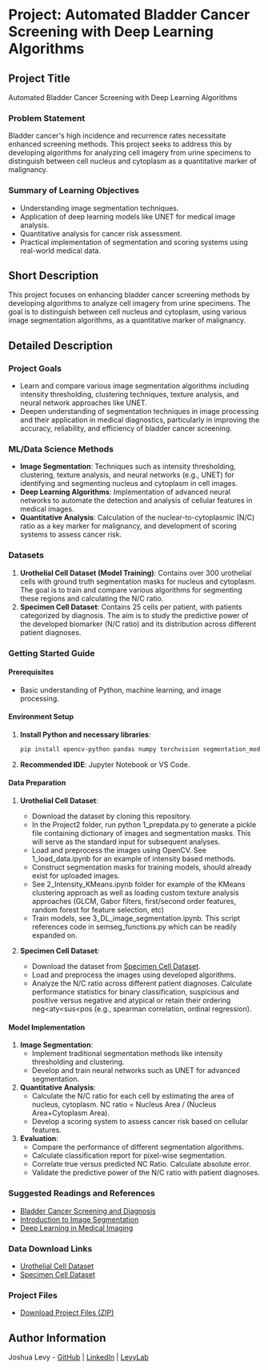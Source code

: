 # Project: Automated Bladder Cancer Screening with Deep Learning Algorithms

## Project Title
Automated Bladder Cancer Screening with Deep Learning Algorithms

### Problem Statement
Bladder cancer's high incidence and recurrence rates necessitate enhanced screening methods. This project seeks to address this by developing algorithms for analyzing cell imagery from urine specimens to distinguish between cell nucleus and cytoplasm as a quantitative marker of malignancy.

### Summary of Learning Objectives
- Understanding image segmentation techniques.
- Application of deep learning models like UNET for medical image analysis.
- Quantitative analysis for cancer risk assessment.
- Practical implementation of segmentation and scoring systems using real-world medical data.

## Short Description
This project focuses on enhancing bladder cancer screening methods by developing algorithms to analyze cell imagery from urine specimens. The goal is to distinguish between cell nucleus and cytoplasm, using various image segmentation algorithms, as a quantitative marker of malignancy.

## Detailed Description

### Project Goals
- Learn and compare various image segmentation algorithms including intensity thresholding, clustering techniques, texture analysis, and neural network approaches like UNET.
- Deepen understanding of segmentation techniques in image processing and their application in medical diagnostics, particularly in improving the accuracy, reliability, and efficiency of bladder cancer screening.

### ML/Data Science Methods
- **Image Segmentation**: Techniques such as intensity thresholding, clustering, texture analysis, and neural networks (e.g., UNET) for identifying and segmenting nucleus and cytoplasm in cell images.
- **Deep Learning Algorithms**: Implementation of advanced neural networks to automate the detection and analysis of cellular features in medical images.
- **Quantitative Analysis**: Calculation of the nuclear-to-cytoplasmic (N/C) ratio as a key marker for malignancy, and development of scoring systems to assess cancer risk.

### Datasets
1. **Urothelial Cell Dataset (Model Training)**: Contains over 300 urothelial cells with ground truth segmentation masks for nucleus and cytoplasm. The goal is to train and compare various algorithms for segmenting these regions and calculating the N/C ratio.
2. **Specimen Cell Dataset**: Contains 25 cells per patient, with patients categorized by diagnosis. The aim is to study the predictive power of the developed biomarker (N/C ratio) and its distribution across different patient diagnoses.

### Getting Started Guide
#### Prerequisites
- Basic understanding of Python, machine learning, and image processing.

#### Environment Setup
1. **Install Python and necessary libraries**:
   ```bash
   pip install opencv-python pandas numpy torchvision segmentation_models_pytorch matplotlib seaborn scikit-image scipy tqdm Pillow scikit-learn torch
   ```
2. **Recommended IDE**: Jupyter Notebook or VS Code.

#### Data Preparation
1. **Urothelial Cell Dataset**:
   - Download the dataset by cloning this repository.
   - In the Project2 folder, run python 1_prepdata.py to generate a pickle file containing dictionary of images and segmentation masks. This will serve as the standard input for subsequent analyses.
   - Load and preprocess the images using OpenCV. See 1_load_data.ipynb for an example of intensity based methods. 
   - Construct segmentation masks for training models, should already exist for uploaded images.
   - See 2_Intensity_KMeans.ipynb folder for example of the KMeans clustering approach as well as loading custom texture analysis approaches (GLCM, Gabor filters, first/second order features, random forest for feature selection, etc)
   - Train models, see 3_DL_image_segmentation.ipynb. This script references code in semseg_functions.py which can be readily expanded on.

2. **Specimen Cell Dataset**:
   - Download the dataset from [Specimen Cell Dataset](https://github.com/jlevy44/Cedars_AI_Campus_Tutorials/raw/main/Project2/specimens_toy_data.pkl).
   - Load and preprocess the images using developed algorithms.
   - Analyze the N/C ratio across different patient diagnoses. Calculate performance statistics for binary classification, suspicious and positive versus negative and atypical or retain their ordering neg<aty<sus<pos (e.g., spearman correlation, ordinal regression).

#### Model Implementation
1. **Image Segmentation**:
   - Implement traditional segmentation methods like intensity thresholding and clustering.
   - Develop and train neural networks such as UNET for advanced segmentation.
2. **Quantitative Analysis**:
   - Calculate the N/C ratio for each cell by estimating the area of nucleus, cytoplasm. NC ratio = Nucleus Area / (Nucleus Area+Cytoplasm Area). 
   - Develop a scoring system to assess cancer risk based on cellular features.
3. **Evaluation**:
   - Compare the performance of different segmentation algorithms. 
   - Calculate classification report for pixel-wise segmentation.
   - Correlate true versus predicted NC Ratio. Calculate absolute error. 
   - Validate the predictive power of the N/C ratio with patient diagnoses.

### Suggested Readings and References
- [Bladder Cancer Screening and Diagnosis](https://pubmed.ncbi.nlm.nih.gov/37377320/)
- [Introduction to Image Segmentation](https://www.geeksforgeeks.org/image-segmentation-in-deep-learning/)
- [Deep Learning in Medical Imaging](https://www.sciencedirect.com/science/article/pii/S1361841518303005)

### Data Download Links
- [Urothelial Cell Dataset](https://github.com/jlevy44/Cedars_AI_Campus_Tutorials/tree/main/Project2/imagedata)
- [Specimen Cell Dataset](https://github.com/jlevy44/Cedars_AI_Campus_Tutorials/raw/main/Project2/specimens_toy_data.pkl)

### Project Files
- [Download Project Files (ZIP)](https://github.com/jlevy44/Cedars_AI_Campus_Tutorials/archive/refs/heads/main.zip)

## Author Information
Joshua Levy - [GitHub](https://github.com/jlevy44) | [LinkedIn](https://www.linkedin.com/in/joshua-levy-87044913b) | [LevyLab](https://levylab.host.dartmouth.edu/)

